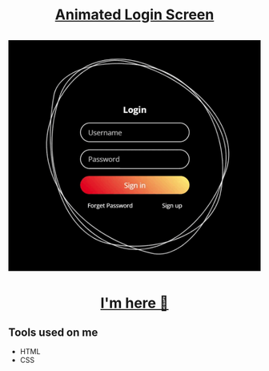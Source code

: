 <h1 align="center"><u>Animated Login Screen</u><br><br>
  <img src="./assets/loginScreen.gif" />
</h1>  

<h1 align="center"><a href="https://iambiancasouza.github.io/Animated-Login-Screen/"> I'm here 🙂</a></h1>

## Tools used on me

- HTML
- CSS



